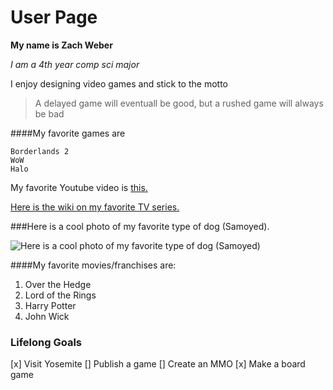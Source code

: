 # User Page

**My name is Zach Weber**

*I am a 4th year comp sci major*

I enjoy designing video games and stick to the motto
>A delayed game will eventuall be good, but a rushed game will always be bad

####My favorite games are 
```
Borderlands 2
WoW
Halo
```

My favorite Youtube video is [this.](https://www.youtube.com/watch?v=dQw4w9WgXcQ)

[Here is the wiki on my favorite TV series.](https://en.wikipedia.org/wiki/Doctor_Who)

###Here is a cool photo of my favorite type of dog (Samoyed).

![Here is a cool photo of my favorite type of dog (Samoyed)](https://www.akc.org/wp-content/uploads/2017/11/Samoyed-standing-in-the-forest.jpg)

####My favorite movies/franchises are:

1. Over the Hedge
2. Lord of the Rings
3. Harry Potter
4. John Wick

### Lifelong Goals
[x] Visit Yosemite
[] Publish a game
[] Create an MMO
[x] Make a board game